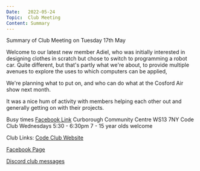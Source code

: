 ```yaml
---
Date:   2022-05-24
Topic:  Club Meeting
Content: Summary
---
```

Summary of Club Meeting on Tuesday 17th May

Welcome to our latest new member Adiel, who was initially interested in designing clothes in scratch but chose to switch to programming a robot car. Quite different, but that's partly what we're about, to provide multiple avenues to explore the uses to which computers can be applied,

We're planning what to put on, and who can do what at the Cosford  Air show next month.

It was a nice hum of activity with members helping each other out and generally getting on with their projects.

Busy times
[Facebook Link](https://www.facebook.com/1481985248595237/posts/4879475885512806/)
Curborough Community Centre
WS13 7NY
Code Club
Wednesdays 5:30 - 6:30pm
7 - 15 year olds welcome

Club Links:
[Code Club Website](https://lichfield-code-club.github.io/)

[Facebook Page](https://www.facebook.com/LichfieldCoders)

[Discord club messages](https://discord.gg/szz6xGK)
